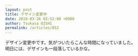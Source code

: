 ```yaml
---
layout: post
title: デザイン変更中
date: 2010-03-26 02:52:00 +0900
author: Tsukasa OISHI
permalink: /articles/852
---
```



デザイン変更中です。気がついたらこんな時間になっていました。  
明日には、デザインも一段落しているかな。  

